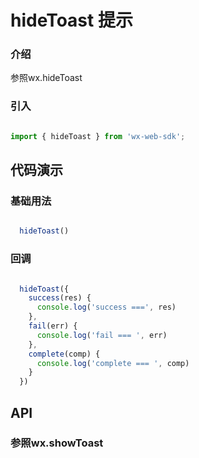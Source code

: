 # hideToast 提示

### 介绍

参照wx.hideToast

### 引入

```js

import { hideToast } from 'wx-web-sdk';

```

## 代码演示

### 基础用法

```js

  hideToast()

```

### 回调

```js

  hideToast({
    success(res) {
      console.log('success ===', res)
    },
    fail(err) {
      console.log('fail === ', err)
    },
    complete(comp) {
      console.log('complete === ', comp)
    }
  })

```

## API

### 参照wx.showToast
